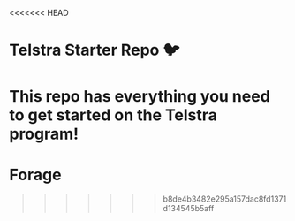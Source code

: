<<<<<<< HEAD
# Telstra Starter Repo :bird:

This repo has everything you need to get started on the Telstra program!
=======
# Forage
>>>>>>> b8de4b3482e295a157dac8fd1371d134545b5aff
